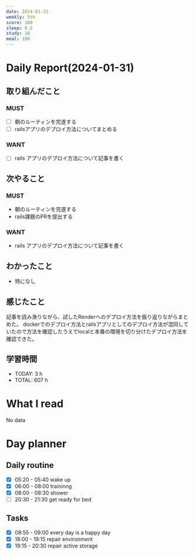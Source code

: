 ```yaml
---
date: 2024-01-31
weekly: 5th
score: 100
sleep: 8.5
study: 10
meal: 100
---
```

# Daily Report(2024-01-31)
## 取り組んだこと
### MUST
- [ ] 朝のルーティンを完遂する
- [ ] railsアプリのデプロイ方法についてまとめる
### WANT
- [ ] rails アプリのデプロイ方法について記事を書く
## 次やること
### MUST
- 朝のルーティンを完遂する
- rails課題のPRを提出する
### WANT
- rails アプリのデプロイ方法について記事を書く
## わかったこと
- 特になし
## 感じたこと
記事を読み漁りながら、試したRenderへのデプロイ方法を振り返りながらまとめた。
dockerでのデプロイ方法とrailsアプリとしてのデプロイ方法が混同していたので方法を確認したうえでlocalと本番の環境を切り分けたデプロイ方法を確認できた。
## 学習時間
- TODAY: 3 h
- TOTAL: 607 h
# What I read
No data

# Day planner
## Daily routine
- [x] 05:20 - 05:40 wake up
- [x] 06:00 - 08:00 traininng
- [x] 08:00 - 08:30 shower
- [ ] 20:30 - 21:30 get ready for bed
## Tasks
- [x] 08:55 - 09:00 every day is a happy day
- [x] 18:00 - 19:15 repair environment
- [x] 19:15 - 20:30 repair active storage
